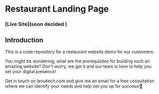 # Restaurant Landing Page
### [Live Site](soon decided )






## Introduction
This is a code repository for a restaurant website demo for our customers. 

You might be wondering, what are the prerequisites for building such an amazing website? Don't worry, we got it and our team is here to help you set your digital presence!

Get in touch on lanuitech.com and give me an email for a free consultation where we can identify your needs and help set you up for success!🚀
